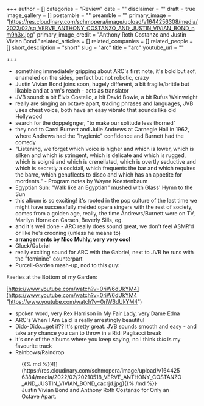 +++
author = []
categories = "Review"
date = ""
disclaimer = ""
draft = true
image_gallery = []
postamble = ""
preamble = ""
primary_image = "https://res.cloudinary.com/schmopera/image/upload/v1644256308/media/2022/02/sq_VERVE_ANTHONY_COSTANZO_AND_JUSTIN_VIVIAN_BOND_nm9h3x.jpg"
primary_image_credit = "Anthony Roth Costanzo and Justin Vivian Bond."
related_articles = []
related_companies = []
related_people = []
short_description = "short"
slug = "arc"
title = "arc"
youtube_url = ""

+++
* something immediately gripping about ARC's first note, it's bold but sof, enameled on the sides, perfect but not robotic, crazy
* Justin Vivian Bond joins soon, hugely different, a bit fragile/brittle but likable and at arm's reach - acts as translator
* JVB sound: a bit Elvis Costello, a bit David Bowie, a bit Rufus Wainwright
* really are singing an octave apart, trading phrases and languages, JVB uses chest voice, both have an easy vibrato that sounds like old Hollywood
* search for the doppelgnger, "to make our solitude less thorned"
* they nod to Carol Burnett and Julie Andrews at Carnegie Hall in 1962, where Andrews had the "hygienic" confidence and Burnett had the comedy
* "Listening, we forget which voice is higher and which is lower, which is silken and which is stringent, which is delicate and which is rugged, which is soigné and which is crenellated, which is overtly seductive and which is secretly a cocktail, which frequents the bar and which requires the barre, which genuflects to disco and which has an appetite for mordents." - Program notes by Wayne Koestenbaum
* Egyptian Sun: "Walk like an Egyptian" mushed with Glass' Hymn to the Sun
* this album is so exciting! it's rooted in the pop culture of the last time we might have successfully melded opera singers with the rest of society, comes from a golden age, really, the time Andrews/Burnett were on TV, Marilyn Horne on Carsen, Beverly Sills, eg.
* and it's well done - ARC really does sound great, we don't feel ASMR'd or like he's crooning (unless he means to)
* **arrangements by Nico Muhly, very very cool**
* Gluck/Gabriel
* really exciting sound for ARC with the Gabriel, next to JVB he runs with the "feminine" counterpart
* Purcell-Garden mash-up, nod to this guy:

Faeries at the Bottom of my Garden:

[https://www.youtube.com/watch?v=0riW6dUkYM4](https://www.youtube.com/watch?v=0riW6dUkYM4 "https://www.youtube.com/watch?v=0riW6dUkYM4")

* spoken word, very Rex Harrison in My Fair Lady, very Dame Edna
* ARC's When I Am Laid is really arrestingly beautiful
* Dido-Dido...get it?? It's pretty great. JVB sounds smooth and easy - and take any chance you can to throw in a Ridi Pagliacci break
* it's one of the albums where you keep saying, no I think _this_ is my favourite track
* Rainbows/Raindrop

<figure data-type="image">{{% md %}}![](https://res.cloudinary.com/schmopera/image/upload/v1644256384/media/2022/02/20210518_VERVE_ANTHONY_COSTANZO_AND_JUSTIN_VIVIAN_BOND_cacrjd.jpg){{% /md %}}

<figcaption>Justin Vivian Bond and Anthony Roth Costanzo for Only an Octave Apart.</figcaption>  
</figure>